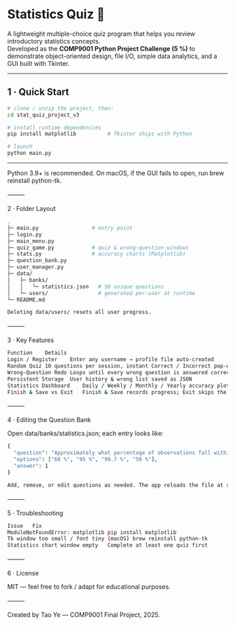 
# Statistics Quiz 📝

A lightweight multiple-choice quiz program that helps you review
introductory statistics concepts.  
Developed as the **COMP9001 Python Project Challenge (5 %)** to
demonstrate object-oriented design, file I/O, simple data analytics, and a
GUI built with Tkinter.

---

## 1 · Quick Start

```bash
# clone / unzip the project, then:
cd stat_quiz_project_v3

# install runtime dependencies
pip install matplotlib          # Tkinter ships with Python

# launch
python main.py
```

---
Python 3.9+ is recommended.
On macOS, if the GUI fails to open, run brew reinstall python-tk.

⸻

2 · Folder Layout
```bash
.
├─ main.py                 # entry point
├─ login.py
├─ main_menu.py
├─ quiz_game.py            # quiz & wrong-question windows
├─ stats.py                # accuracy charts (Matplotlib)
├─ question_bank.py
├─ user_manager.py
├─ data/
│   ├─ banks/
│   │   └─ statistics.json   # 50 unique questions
│   └─ users/                # generated per-user at runtime
└─ README.md

Deleting data/users/ resets all user progress.
```

⸻

3 · Key Features

``` bash
Function	Details
Login / Register	Enter any username → profile file auto-created
Random Quiz	10 questions per session, instant Correct / Incorrect pop-ups
Wrong-Question Redo	Loops until every wrong question is answered correctly (or you exit)
Persistent Storage	User history & wrong list saved as JSON
Statistics Dashboard	Daily / Weekly / Monthly / Yearly accuracy plotted with Matplotlib (number above each point = attempts)
Finish & Save vs Exit	Finish & Save records progress; Exit skips the current question and returns to menu
```

⸻

4 · Editing the Question Bank

Open data/banks/statistics.json; each entry looks like:
``` bash
{
  "question": "Approximately what percentage of observations fall within ±2σ?",
  "options": ["68 %", "95 %", "99.7 %", "50 %"],
  "answer": 1
}

Add, remove, or edit questions as needed. The app reloads the file at start-up.
```

⸻

5 · Troubleshooting
``` bash
Issue	Fix
ModuleNotFoundError: matplotlib	pip install matplotlib
Tk window too small / font tiny (macOS)	brew reinstall python-tk
Statistics chart window empty	Complete at least one quiz first
```

⸻

6 · License

MIT — feel free to fork / adapt for educational purposes.

⸻

Created by Tao Ye — COMP9001 Final Project, 2025.
